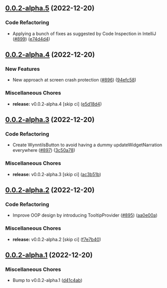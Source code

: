 ## [0.0.2-alpha.5](https://github.com/Wynntils/Artemis/compare/v0.0.2-alpha.4...v0.0.2-alpha.5) (2022-12-20)


### Code Refactoring

* Applying a bunch of fixes as suggested by Code Inspection in IntelliJ ([#899](https://github.com/Wynntils/Artemis/issues/899)) ([e74d4d4](https://github.com/Wynntils/Artemis/commit/e74d4d44a6ef03a2c3dcfa5f72478d5cdf5c39df))

## [0.0.2-alpha.4](https://github.com/Wynntils/Artemis/compare/v0.0.2-alpha.3...v0.0.2-alpha.4) (2022-12-20)


### New Features

* New approach at screen crash protection ([#896](https://github.com/Wynntils/Artemis/issues/896)) ([94efc58](https://github.com/Wynntils/Artemis/commit/94efc58b87141482dbb3bc5dd733991406f220e5))


### Miscellaneous Chores

* **release:** v0.0.2-alpha.4 [skip ci] ([e5d18d4](https://github.com/Wynntils/Artemis/commit/e5d18d4a6b5f2a6f97a694defeeb58e5d2d7d2fb))

## [0.0.2-alpha.3](https://github.com/Wynntils/Artemis/compare/v0.0.2-alpha.2...v0.0.2-alpha.3) (2022-12-20)


### Code Refactoring

* Create WynntilsButton to avoid having a dummy updateWidgetNarration everywhere ([#897](https://github.com/Wynntils/Artemis/issues/897)) ([3c50a78](https://github.com/Wynntils/Artemis/commit/3c50a785517a2bfee32a94c34036cb77d181d8c9))


### Miscellaneous Chores

* **release:** v0.0.2-alpha.3 [skip ci] ([ac3b51b](https://github.com/Wynntils/Artemis/commit/ac3b51be41bc7a92341565e80b37fa3fd5958281))

## [0.0.2-alpha.2](https://github.com/Wynntils/Artemis/compare/v0.0.2-alpha.1...v0.0.2-alpha.2) (2022-12-20)


### Code Refactoring

* Improve OOP design by introducing TooltipProvider ([#895](https://github.com/Wynntils/Artemis/issues/895)) ([aa0e00a](https://github.com/Wynntils/Artemis/commit/aa0e00aa42736db24e1d29845256d845333e8eb5))


### Miscellaneous Chores

* **release:** v0.0.2-alpha.2 [skip ci] ([f7e7b40](https://github.com/Wynntils/Artemis/commit/f7e7b406e94805dfe70be187960c0b05072b4b5e))

## [0.0.2-alpha.1](https://github.com/Wynntils/Artemis/compare/v0.0.1-alpha.211...v0.0.2-alpha.1) (2022-12-20)


### Miscellaneous Chores

* Bump to v0.0.2-alpha.1 ([d41c4ab](https://github.com/Wynntils/Artemis/commit/d41c4abd8c01a4c665c5deb9aa4a21e1a4ea4fc9))


